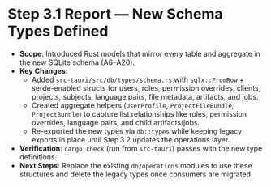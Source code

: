 # Step 3.1 Report — New Schema Types Defined

- **Scope**: Introduced Rust models that mirror every table and aggregate in the new SQLite schema (A6–A20).
- **Key Changes**:
  - Added `src-tauri/src/db/types/schema.rs` with `sqlx::FromRow` + serde-enabled structs for users, roles, permission overrides, clients, projects, subjects, language pairs, file metadata, artifacts, and jobs.
  - Created aggregate helpers (`UserProfile`, `ProjectFileBundle`, `ProjectBundle`) to capture list relationships like roles, permission overrides, language pairs, and child artifacts/jobs.
  - Re-exported the new types via `db::types` while keeping legacy exports in place until Step 3.2 updates the operations layer.
- **Verification**: `cargo check` (run from `src-tauri`) passes with the new type definitions.
- **Next Steps**: Replace the existing `db/operations` modules to use these structures and delete the legacy types once consumers are migrated.
